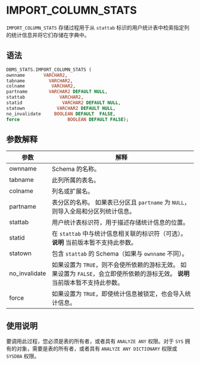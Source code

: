 IMPORT_COLUMN_STATS 
========================================

`IMPORT_COLUMN_STATS` 存储过程用于从 `stattab` 标识的用户统计表中检索指定列的统计信息并将它们存储在字典中。

语法 
-----------------------

```sql
DBMS_STATS.IMPORT_COLUMN_STATS (
ownname       VARCHAR2, 
tabname         VARCHAR2, 
colname          VARCHAR2,
partname        VARCHAR2 DEFAULT NULL,
stattab             VARCHAR2, 
statid               VARCHAR2 DEFAULT NULL,
statown            VARCHAR2 DEFAULT NULL,
no_invalidate     BOOLEAN DEFAULT  FALSE,
force                  BOOLEAN DEFAULT FALSE);
```



参数解释 
-------------------------



|      参数       |                                                     解释                                                      |
|---------------|-------------------------------------------------------------------------------------------------------------|
| ownname       | Schema 的名称。                                                                                                 |
| tabname       | 此列所属的表名。                                                                                                    |
| colname       | 列名或扩展名。                                                                                                     |
| partname      | 表分区的名称。 如果表已分区且 `partname` 为 `NULL`，则导入全局和分区列统计信息。                                          |
| stattab       | 用户统计表标识符，用于描述存储统计信息的位置。                                                                                     |
| statid        | 在 `stattab` 中与统计信息相关联的标识符（可选）。 **说明**  当前版本暂不支持此参数。                         |
| statown       | 包含 `stattab` 的 Schema（如果与 `ownname` 不同）。                                                                    |
| no_invalidate | 如果设置为 `TRUE`，则不会使所依赖的游标无效。 如果设置为 `FALSE`，会立即使所依赖的游标无效。 **说明**  当前版本暂不支持此参数。 |
| force         | 如果设置为 `TRUE`，即使统计信息被锁定，也会导入统计信息。                                                                            |



使用说明 
-------------------------

要调用此过程，您必须是表的所有者，或者具有 `ANALYZE ANY` 权限。对于 `SYS` 拥有的对象，需要是表的所有者，或者具有 `ANALYZE ANY DICTIONARY` 权限或 `SYSDBA` 权限。
